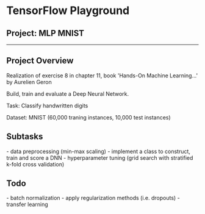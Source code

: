 
# TensorFlow Playground
## Project: MLP MNIST
---
## Project Overview
Realization of exercise 8 in chapter 11, book 'Hands-On Machine Learning...' by Aurelien Geron

Build, train and evaluate a Deep Neural Network.

Task: Classify handwritten digits

Dataset: MNIST (60,000 traning instances, 10,000 test instances)

## Subtasks
\- data preprocessing (min-max scaling)
\- implement a class to construct, train and score a DNN
\- hyperparameter tuning (grid search with stratified k-fold cross validation)

## Todo
\- batch normalization
\- apply regularization methods (i.e. dropouts)
\- transfer learning